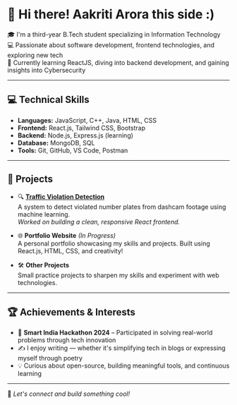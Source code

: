# 👋 Hi there! Aakriti Arora this side :)

🎓 I'm a third-year B.Tech student specializing in Information Technology  
💻 Passionate about software development, frontend technologies, and exploring new tech  
🌱 Currently learning ReactJS, diving into backend development, and gaining insights into Cybersecurity

---

## 💻 Technical Skills

- **Languages:** JavaScript, C++, Java, HTML, CSS  
- **Frontend:** React.js, Tailwind CSS, Bootstrap  
- **Backend:** Node.js, Express.js (learning)  
- **Database:** MongoDB, SQL  
- **Tools:** Git, GitHub, VS Code, Postman  

---

## 🚀 Projects

- 🔍 **[Traffic Violation Detection](#)**  
  A system to detect violated number plates from dashcam footage using machine learning.  
  *Worked on building a clean, responsive React frontend.*

- 🌐 **Portfolio Website** *(In Progress)*  
  A personal portfolio showcasing my skills and projects. Built using React.js, HTML, CSS, and creativity!

- 🛠️ **Other Projects**  
  Small practice projects to sharpen my skills and experiment with web technologies.

---

## 🏆 Achievements & Interests

- 🚀 **Smart India Hackathon 2024** – Participated in solving real-world problems through tech innovation  
- ✍️ I enjoy writing — whether it's simplifying tech in blogs or expressing myself through poetry  
- 💡 Curious about open-source, building meaningful tools, and continuous learning  

---

🔗 *Let's connect and build something cool!*  
